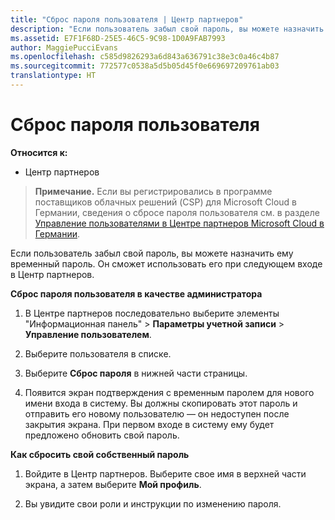 ```yaml
---
title: "Сброс пароля пользователя | Центр партнеров"
description: "Если пользователь забыл свой пароль, вы можете назначить ему новый временный пароль. Он сможет использовать его при следующем входе в Центр партнеров."
ms.assetid: E7F1F68D-25E5-46C5-9C98-1D0A9FAB7993
author: MaggiePucciEvans
ms.openlocfilehash: c585d9826293a6d843a636791c38e3c0a46c4b87
ms.sourcegitcommit: 772577c0538a5d5b05d45f0e669697209761ab03
translationtype: HT
---
```

# <a name="reset-a-user-password"></a>Сброс пароля пользователя

**Относится к:**

-  Центр партнеров
   
>**Примечание.** Если вы регистрировались в программе поставщиков облачных решений (CSP) для Microsoft Cloud в Германии, сведения о сбросе пароля пользователя см. в разделе [Управление пользователями в Центре партнеров Microsoft Cloud в Германии](user-management-in-partner-center-for-microsoft-cloud-germany.md).

Если пользователь забыл свой пароль, вы можете назначить ему временный пароль. Он сможет использовать его при следующем входе в Центр партнеров.

**Сброс пароля пользователя в качестве администратора**

1.  В Центре партнеров последовательно выберите элементы "Информационная панель" &gt; **Параметры учетной записи** &gt; **Управление пользователем**.
2.  Выберите пользователя в списке.

3.  Выберите **Сброс пароля** в нижней части страницы.

4.  Появится экран подтверждения с временным паролем для нового имени входа в систему. Вы должны скопировать этот пароль и отправить его новому пользователю — он недоступен после закрытия экрана. При первом входе в систему ему будет предложено обновить свой пароль.

**Как сбросить свой собственный пароль**

1.  Войдите в Центр партнеров. Выберите свое имя в верхней части экрана, а затем выберите **Мой профиль**.

2.  Вы увидите свои роли и инструкции по изменению пароля.

 

 




